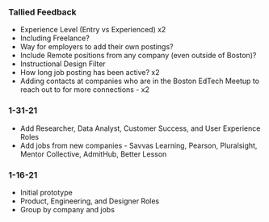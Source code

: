 ### Tallied Feedback

- Experience Level (Entry vs Experienced) x2
- Including Freelance?
- Way for employers to add their own postings?
- Include Remote positions from any company (even outside of Boston)?
- Instructional Design Filter
- How long job posting has been active? x2
- Adding contacts at companies who are in the Boston EdTech Meetup to reach out to for more connections - x2

### 1-31-21

- Add Researcher, Data Analyst, Customer Success, and User Experience Roles
- Add jobs from new companies - Savvas Learning, Pearson, Pluralsight, Mentor Collective, AdmitHub, Better Lesson

### 1-16-21

- Initial prototype
- Product, Engineering, and Designer Roles
- Group by company and jobs
